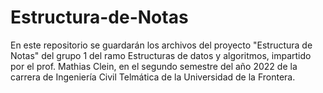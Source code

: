# Estructura-de-Notas
En este repositorio se guardarán los archivos del proyecto "Estructura de Notas" del grupo 1 del ramo Estructuras de datos y algoritmos, impartido por el prof. Mathias Clein, en el segundo semestre del año 2022 de la carrera de Ingeniería Civil Telmática de la Universidad de la Frontera.
